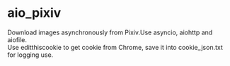 # aio_pixiv
Download images asynchronously from Pixiv.Use asyncio, aiohttp and aiofile.  
Use editthiscookie to get cookie from Chrome, save it into cookie_json.txt for logging use.